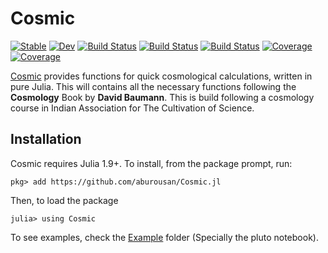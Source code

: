 # Cosmic

[![Stable](https://img.shields.io/badge/docs-stable-blue.svg)](https://aburousan.github.io/Cosmic.jl/stable/)
[![Dev](https://img.shields.io/badge/docs-dev-blue.svg)](https://aburousan.github.io/Cosmic.jl/dev/)
[![Build Status](https://github.com/aburousan/Cosmic.jl/actions/workflows/CI.yml/badge.svg?branch=main)](https://github.com/aburousan/Cosmic.jl/actions/workflows/CI.yml?query=branch%3Amain)
[![Build Status](https://travis-ci.com/aburousan/Cosmic.jl.svg?branch=main)](https://travis-ci.com/aburousan/Cosmic.jl)
[![Build Status](https://ci.appveyor.com/api/projects/status/github/aburousan/Cosmic.jl?svg=true)](https://ci.appveyor.com/project/aburousan/Cosmic-jl)
[![Coverage](https://codecov.io/gh/aburousan/Cosmic.jl/branch/main/graph/badge.svg)](https://codecov.io/gh/aburousan/Cosmic.jl)
[![Coverage](https://coveralls.io/repos/github/aburousan/Cosmic.jl/badge.svg?branch=main)](https://coveralls.io/github/aburousan/Cosmic.jl?branch=main)


[Cosmic](https://github.com/aburousan/Cosmic.jl) provides functions for quick cosmological calculations, written in pure Julia. This will contains all the necessary functions following the **Cosmology** Book by **David Baumann**. This is build following a cosmology course in Indian Association for The Cultivation of Science.

## Installation

Cosmic requires Julia 1.9+. To install, from the package prompt, run:

```
pkg> add https://github.com/aburousan/Cosmic.jl
```
Then, to load the package

```julia-repl
julia> using Cosmic
```
To see examples, check the [Example](https://github.com/aburousan/Cosmic.jl/tree/main/Examples) folder (Specially the pluto notebook).
